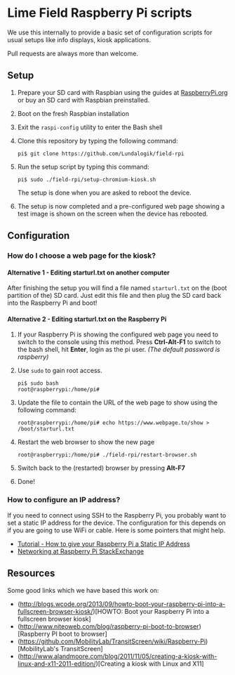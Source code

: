 # Lime Field Raspberry Pi scripts

We use this internally to provide a basic set of configuration scripts for
usual setups like info displays, kiosk applications.

Pull requests are always more than welcome.

## Setup

1. Prepare your SD card with Raspbian using the guides at [RaspberryPi.org](http://www.raspberrypi.org/documentation/) or buy an SD card with Raspbian preinstalled.
2. Boot on the fresh Raspbian installation
3. Exit the ```raspi-config``` utility to enter the Bash shell
4. Clone this repository by typing the following command:
   
   ```
   pi$ git clone https://github.com/Lundalogik/field-rpi
   ```

5. Run the setup script by typing this command:

   ```
   pi$ sudo ./field-rpi/setup-chromium-kiosk.sh
   ```
   The setup is done when you are asked to reboot the device.
   
6. The setup is now completed and a pre-configured web page showing a test image is shown on the screen when the device has rebooted.

## Configuration

### How do I choose a web page for the kiosk?

#### Alternative 1 - Editing starturl.txt on another computer

After finishing the setup you will find a file named ```starturl.txt``` on the (boot partition of the) SD card.
Just edit this file and then plug the SD card back into the Raspberry Pi and boot!

#### Alternative 2 - Editing starturl.txt on the Raspberry Pi

1. If your Raspberry Pi is showing the configured web page you need to switch to the console using this method.
   Press **Ctrl-Alt-F1** to switch to the bash shell, hit **Enter**, login as the pi user. *(The default password is raspberry)*
2. Use ```sudo``` to gain root access.

   ```
   pi$ sudo bash
   root@raspberrypi:/home/pi# 
   ```
   
3. Update the file to contain the URL of the web page to show using the following command:

   ```
   root@raspberrypi:/home/pi# echo https://www.webpage.to/show > /boot/starturl.txt
   ```

4. Restart the web browser to show the new page

   ```
   root@raspberrypi:/home/pi# ./field-rpi/restart-browser.sh
   ```
   
5. Switch back to the (restarted) browser by pressing **Alt-F7**
6. Done!

### How to configure an IP address?

If you need to connect using SSH to the Raspberry Pi, you probably want to set a static IP address for the device.
The configuration for this depends on if you are going to use WiFi or cable.
Here is some pointers that might help.

* [Tutorial - How to give your Raspberry Pi a Static IP Address](http://www.modmypi.com/blog/tutorial-how-to-give-your-raspberry-pi-a-static-ip-address)
* [Networking at Raspberry Pi StackExchange](http://raspberrypi.stackexchange.com/questions/tagged/networking)

## Resources

Some good links which we have based this work on:
* (http://blogs.wcode.org/2013/09/howto-boot-your-raspberry-pi-into-a-fullscreen-browser-kiosk/)[HOWTO: Boot your Raspberry Pi into a fullscreen browser kiosk]
* (http://www.niteoweb.com/blog/raspberry-pi-boot-to-browser)[Raspberry PI boot to browser]
* (https://github.com/MobilityLab/TransitScreen/wiki/Raspberry-Pi)[MobilityLab's TransitScreen]
* (http://www.alandmoore.com/blog/2011/11/05/creating-a-kiosk-with-linux-and-x11-2011-edition/)[Creating a kiosk with Linux and X11]


